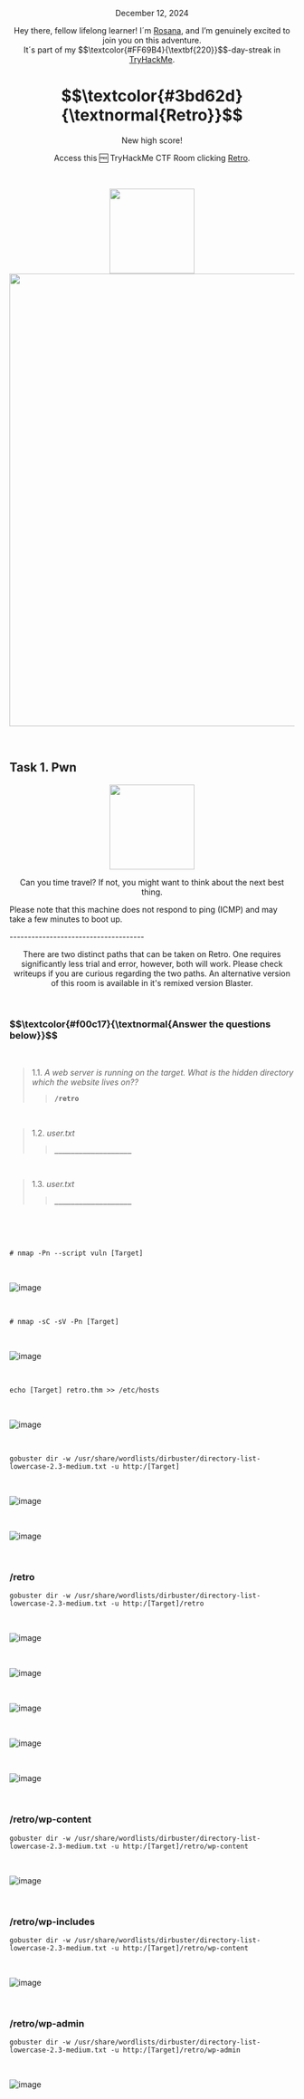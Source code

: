 <p align="center">December 12, 2024</p>
<p align="center">Hey there, fellow lifelong learner! I´m <a href="https://www.linkedin.com/in/rosanafssantos/">Rosana</a>, and I’m genuinely excited to join you on this adventure.<br>
It´s part of my $$\textcolor{#FF69B4}{\textbf{220}}$$-day-streak in  <a href="https://tryhackme.com/">TryHackMe</a>.</p>

<h1 align="center">
  $$\textcolor{#3bd62d}{\textnormal{Retro}}$$

</h1>
<p align="center">New high score!</p>
<p align="center">Access this 🆓 TryHackMe CTF Room clicking <a href="https://tryhackme.com/r/room/overpass2hacked">Retro</a>.</p><br>
<p align="center">
  <img height="150px" hspace="20" src="https://github.com/user-attachments/assets/549ef432-b001-4fe3-8c8b-3d2e75c0349a">
  <img width="800px" src="https://github.com/user-attachments/assets/728dd9a8-0a75-4a1c-9ece-4a0073abfec6">
</p>

<br>

<h2>Task 1. Pwn</h2>

<p align="center">
  <img width="150px" src="https://github.com/user-attachments/assets/a89030d4-3184-425d-8ae9-bf2a78830054">
</p>

<p align="center">Can you time travel? If not, you might want to think about the next best thing.<br>

Please note that this machine does not respond to ping (ICMP) and may take a few minutes to boot up.<br>

-------------------------------------</p>

<p align="center"><em></em>There are two distinct paths that can be taken on Retro. One requires significantly less trial and error, however, both will work. Please check writeups if you are curious regarding the two paths. An alternative version of this room is available in it's remixed version Blaster.</em></p>


<br>

<h3 align="left"> $$\textcolor{#f00c17}{\textnormal{Answer the questions below}}$$ </h3>

<br>

> 1.1. <em>A web server is running on the target. What is the hidden directory which the website lives on??</em><br><a id='1.1'></a>
>> <code><strong>/retro</strong></code>

<br>

> 1.2. <em>user.txt</em><br><a id='1.2'></a>
>> <code><strong>___________________</strong></code>

<br>

> 1.3. <em>user.txt</em><br><a id='1.3'></a>
>> <code><strong>___________________</strong></code>

<br>

<br>

<br>

<pre><code># nmap -Pn --script vuln [Target]</code></pre>

<br>

![image](https://github.com/user-attachments/assets/b0bc69a8-860c-48ca-a6a1-a50ea17cc153)

<br>

<pre><code># nmap -sC -sV -Pn [Target]</code></pre>

<br>

![image](https://github.com/user-attachments/assets/3a80b505-b292-4726-a10f-bba6db3acd01)

<br>

<pre><code>echo [Target] retro.thm >> /etc/hosts</code></pre>


<br>

![image](https://github.com/user-attachments/assets/4bb82a14-47d0-4866-bf86-e99c0d0d9b4b)

<br>

<pre><code>gobuster dir -w /usr/share/wordlists/dirbuster/directory-list-lowercase-2.3-medium.txt -u http:/[Target]</code></pre>

<br>

![image](https://github.com/user-attachments/assets/7e514192-db3e-4ea7-aa80-4f0164fa5600)

<br>

![image](https://github.com/user-attachments/assets/0f8f69c4-64ce-41d2-b692-9d0788986310)


<br>


<h3>/retro</h3>

<pre><code>gobuster dir -w /usr/share/wordlists/dirbuster/directory-list-lowercase-2.3-medium.txt -u http:/[Target]/retro</code></pre>

<br>

![image](https://github.com/user-attachments/assets/d6db8c7d-17b6-4fe2-a368-0c294753ee01)


<br>

![image](https://github.com/user-attachments/assets/9aaa8053-8fa5-4637-8a77-f38baed5a935)


<br>

![image](https://github.com/user-attachments/assets/b675d6e4-265d-4952-a19b-ec4e3388a723)

<br>

![image](https://github.com/user-attachments/assets/f098fbfd-a640-4a0e-9954-1ef5ec122fa6)

<br>

![image](https://github.com/user-attachments/assets/8dccaa91-4360-4165-b6b2-becc1dbe292c)


<br>




<h3>/retro/wp-content</h3>


<pre><code>gobuster dir -w /usr/share/wordlists/dirbuster/directory-list-lowercase-2.3-medium.txt -u http:/[Target]/retro/wp-content</code></pre>

<br>

![image](https://github.com/user-attachments/assets/f9b327ac-b8d3-4548-87f7-47186c2d0297)

<br>

<h3>/retro/wp-includes</h3>

<pre><code>gobuster dir -w /usr/share/wordlists/dirbuster/directory-list-lowercase-2.3-medium.txt -u http:/[Target]/retro/wp-content</code></pre>

<br>

![image](https://github.com/user-attachments/assets/25d853dd-49f5-47ba-99f1-39df4ccb844e)

<br>

<h3>/retro/wp-admin</h3>

<pre><code>gobuster dir -w /usr/share/wordlists/dirbuster/directory-list-lowercase-2.3-medium.txt -u http:/[Target]/retro/wp-admin</code></pre>

<br>

![image](https://github.com/user-attachments/assets/1850328b-53de-4076-962e-50f5e26c6032)

<br>

























